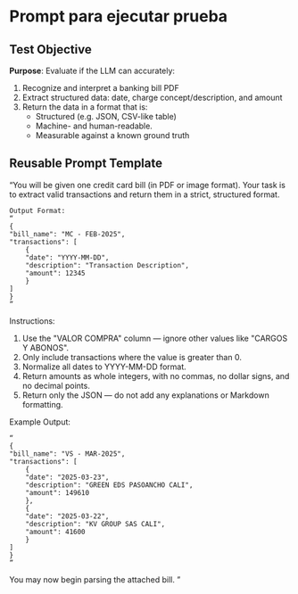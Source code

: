 # Prompt para ejecutar prueba

## Test Objective

**Purpose**: Evaluate if the LLM can accurately:
1. Recognize and interpret a banking bill PDF
2. Extract structured data: date, charge concept/description, and amount
3. Return the data in a format that is:
    - Structured (e.g. JSON, CSV-like table)
    - Machine- and human-readable.
    - Measurable against a known ground truth


## Reusable Prompt Template

“You will be given one credit card bill (in PDF or image format). Your task is to extract valid transactions and return them in a strict, structured format.

    Output Format:
    “
    {
    "bill_name": "MC - FEB-2025",
    "transactions": [
        {
        "date": "YYYY-MM-DD",
        "description": "Transaction Description",
        "amount": 12345
        }
    ]
    }
    ”

Instructions:
1.	Use the "VALOR COMPRA" column — ignore other values like "CARGOS Y ABONOS".
2.	Only include transactions where the value is greater than 0.
3.	Normalize all dates to YYYY-MM-DD format.
4.	Return amounts as whole integers, with no commas, no dollar signs, and no decimal points.
5.	Return only the JSON — do not add any explanations or Markdown formatting.

Example Output:
    
    “
    {
    "bill_name": "VS - MAR-2025",
    "transactions": [
        {
        "date": "2025-03-23",
        "description": "GREEN EDS PASOANCHO CALI",
        "amount": 149610
        },
        {
        "date": "2025-03-22",
        "description": "KV GROUP SAS CALI",
        "amount": 41600
        }
    ]
    }
    ”

  
You may now begin parsing the attached bill. ”